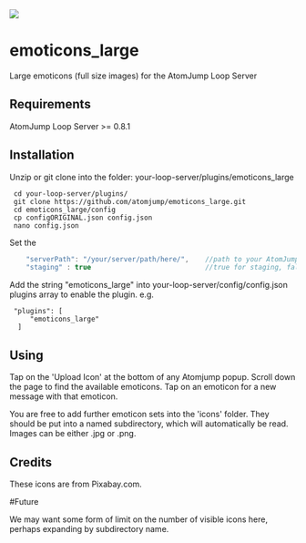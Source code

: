 <img src="https://atomjump.com/images/logo80.png">

# emoticons_large
Large emoticons (full size images) for the AtomJump Loop Server


## Requirements

AtomJump Loop Server >= 0.8.1

## Installation

Unzip or git clone into the folder: your-loop-server/plugins/emoticons_large

```
 cd your-loop-server/plugins/
 git clone https://github.com/atomjump/emoticons_large.git
 cd emoticons_large/config
 cp configORIGINAL.json config.json
 nano config.json
```

Set the 	

```javascript
	"serverPath": "/your/server/path/here/",	//path to your AtomJump Loop server
	"staging" : true							//true for staging, false for production version of config
```

Add the string "emoticons_large" into your-loop-server/config/config.json plugins array to enable the plugin. e.g. 

     "plugins": [
         "emoticons_large"
      ]
      
      
## Using

Tap on the 'Upload Icon' at the bottom of any Atomjump popup. Scroll down the page to find the available emoticons.
Tap on an emoticon for a new message with that emoticon.

You are free to add further emoticon sets into the 'icons' folder. They should be put into a named subdirectory, which
will automatically be read. Images can be either .jpg or .png.


## Credits
These icons are from Pixabay.com.


#Future

We may want some form of limit on the number of visible icons here, perhaps expanding by subdirectory name.
